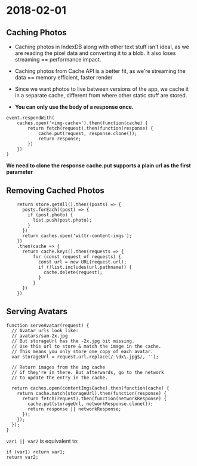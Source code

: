 # 2018-02-01

## Caching Photos
- Caching photos in IndexDB along with other text stuff isn't ideal, as we are reading the pixel data and converting it to a blob. It also loses streaming == performance impact.

- Caching photos from Cache API is a better fit, as we're streaming the data == memory efficient, faster render

- Since we want photos to live between versions of the app, we cache it in a separate cache, different from where other static stuff are stored.

- **You can only use the body of a response once.**

```
event.respondWith(
	caches.open('<img-cache>').then(function(cache) {
		return fetch(request).then(function(response) {
			cache.put(request, response.clone());
			return response;
		})
	})
)
```
**We need to clone the response**
**cache.put supports a plain url as the first parameter**

## Removing Cached Photos
```
    return store.getAll().then((posts) => {
      posts.forEach((post) => {
        if (post.photo) {
          list.push(post.photo);
        }
      })
      return caches.open('wittr-content-imgs');
    })
    .then(cache => {
      return cache.keys().then(requests => {
          for (const request of requests) {
            const url = new URL(request.url);
            if (!list.includes(url.pathname)) {
              cache.delete(request);
            }
          }
      })
    })
```
## Serving Avatars
```
function serveAvatar(request) {
  // Avatar urls look like:
  // avatars/sam-2x.jpg
  // But storageUrl has the -2x.jpg bit missing.
  // Use this url to store & match the image in the cache.
  // This means you only store one copy of each avatar.
  var storageUrl = request.url.replace(/-\dx\.jpg$/, '');

  // Return images from the img cache
  // if they're in there. But afterwards, go to the network
  // to update the entry in the cache.

  return caches.open(contentImgsCache).then(function(cache) {
    return cache.match(storageUrl).then(function(response) {
      return fetch(request).then(function(networkResponse) {
        cache.put(storageUrl, networkResponse.clone());
        return response || networkResponse;
      });
    });
  });
}
```

`var1 || var2` is equivalent to:
```
if (var1) return var1;
return var2;
```

